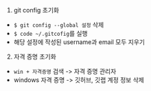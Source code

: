 1. git config 초기화
  - `$ git config --global 설정` 삭제
  - `$ code ~/.gitcofig`를 실행
  - 해당 설정에 작성된 username과 email 모두 지우기

2. 자격 증명 초기화
  - `win + 자격증명` 검색 -> 자격 증명 관리자
  - windows 자격 증명 -> 깃허브, 깃랩 계정 정보 삭제
